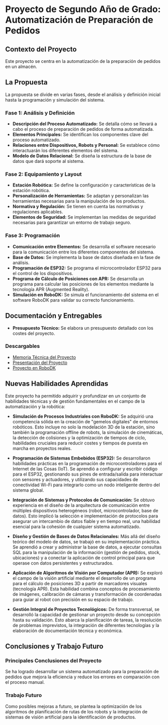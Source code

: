 # Proyecto de Segundo Año de Grado: Automatización de Preparación de Pedidos

## Contexto del Proyecto

Este proyecto se centra en la automatización de la preparación de pedidos en un almacén.

## La Propuesta

La propuesta se divide en varias fases, desde el análisis y definición inicial hasta la programación y simulación del sistema.

### Fase 1: Análisis y Definición

* **Descripción del Proceso Automatizado:** Se detalla cómo se llevará a cabo el proceso de preparación de pedidos de forma automatizada.
* **Elementos Principales:** Se identifican los componentes clave del proceso automatizado.
* **Relaciones entre Dispositivos, Robots y Personal:** Se establece cómo interactuarán los diferentes elementos del sistema.
* **Modelo de Datos Relacional:** Se diseña la estructura de la base de datos que dará soporte al sistema.

### Fase 2: Equipamiento y Layout

* **Estación Robótica:** Se define la configuración y características de la estación robótica.
* **Personalización de Herramientas:** Se adaptan y personalizan las herramientas necesarias para la manipulación de los productos.
* **Normativa y Regulación:** Se tienen en cuenta las normativas y regulaciones aplicables.
* **Elementos de Seguridad:** Se implementan las medidas de seguridad necesarias para garantizar un entorno de trabajo seguro.

### Fase 3: Programación

* **Comunicación entre Elementos:** Se desarrolla el software necesario para la comunicación entre los diferentes componentes del sistema.
* **Base de Datos:** Se implementa la base de datos diseñada en la fase de análisis.
* **Programación de ESP32:** Se programa el microcontrolador ESP32 para el control de los dispositivos.
* **Programa de Cálculo de Posiciones con APR:** Se desarrolla un programa para calcular las posiciones de los elementos mediante la tecnología APR (Augmented Reality).
* **Simulación en RoboDK:** Se simula el funcionamiento del sistema en el software RoboDK para validar su correcto funcionamiento.

## Documentación y Entregables

* **Presupuesto Técnico:** Se elabora un presupuesto detallado con los costes del proyecto.

### Descargables

* [Memoria Técnica del Proyecto](https://github.com/lourdesfll29-maker/UniversityProjects/blob/ae42cdb3d4cb2f12eb686ab83ba3e7bf5b9eb8ad/2nd%20Year/Automation%20Project/manual_de_programacion-grupo_A4.pdf)
* [Presentación del Proyecto](https://github.com/lourdesfll29-maker/UniversityProjects/blob/ae42cdb3d4cb2f12eb686ab83ba3e7bf5b9eb8ad/2nd%20Year/Automation%20Project/proyecto_de_automatizacion-grupo_A4.pdf)
* [Proyecto en RoboDK](https://drive.google.com/file/d/1y1vNGmKt_dHChKa9jfUSL7gt7Kkp5lLe/view?usp=drive_link)

## Nuevas Habilidades Aprendidas

Este proyecto ha permitido adquirir y profundizar en un conjunto de habilidades técnicas y de gestión fundamentales en el campo de la automatización y la robótica:

* **Simulación de Procesos Industriales con RoboDK:** Se adquirió una competencia sólida en la creación de "gemelos digitales" de entornos robóticos. Esto incluye no solo la modelación 3D de la estación, sino también la programación offline de robots, la simulación de cinemáticas, la detección de colisiones y la optimización de tiempos de ciclo, habilidades cruciales para reducir costes y tiempos de puesta en marcha en proyectos reales.

* **Programación de Sistemas Embebidos (ESP32):** Se desarrollaron habilidades prácticas en la programación de microcontroladores para el Internet de las Cosas (IoT). Se aprendió a configurar y escribir código para el ESP32, gestionando sus pines de entrada/salida para interactuar con sensores y actuadores, y utilizando sus capacidades de conectividad Wi-Fi para integrarlo como un nodo inteligente dentro del sistema global.

* **Integración de Sistemas y Protocolos de Comunicación:** Se obtuvo experiencia en el diseño de la arquitectura de comunicación entre múltiples dispositivos heterogéneos (robot, microcontrolador, base de datos). Esto implicó la selección e implementación de protocolos para asegurar un intercambio de datos fiable y en tiempo real, una habilidad esencial para la cohesión de cualquier sistema automatizado.

* **Diseño y Gestión de Bases de Datos Relacionales:** Más allá del diseño teórico del modelo de datos, se trabajó en su implementación práctica. Se aprendió a crear y administrar la base de datos, a ejecutar consultas SQL para la manipulación de la información (gestión de pedidos, stock, ubicaciones) y a conectar la aplicación de control principal para que operase con datos persistentes y estructurados.

* **Aplicación de Algoritmos de Visión por Computador (APR):** Se exploró el campo de la visión artificial mediante el desarrollo de un programa para el cálculo de posiciones 3D a partir de marcadores visuales (tecnología APR). Esta habilidad combina conceptos de procesamiento de imágenes, calibración de cámaras y transformación de coordenadas para guiar al robot con precisión en su espacio de trabajo.

* **Gestión Integral de Proyectos Tecnológicos:** De forma transversal, se desarrolló la capacidad de gestionar un proyecto desde su concepción hasta su validación. Esto abarca la planificación de tareas, la resolución de problemas imprevistos, la integración de diferentes tecnologías y la elaboración de documentación técnica y económica.

## Conclusiones y Trabajo Futuro

### Principales Conclusiones del Proyecto

Se ha logrado desarrollar un sistema automatizado para la preparación de pedidos que mejora la eficiencia y reduce los errores en comparación con el proceso manual.

### Trabajo Futuro

Como posibles mejoras a futuro, se plantea la optimización de los algoritmos de planificación de rutas de los robots y la integración de sistemas de visión artificial para la identificación de productos.

